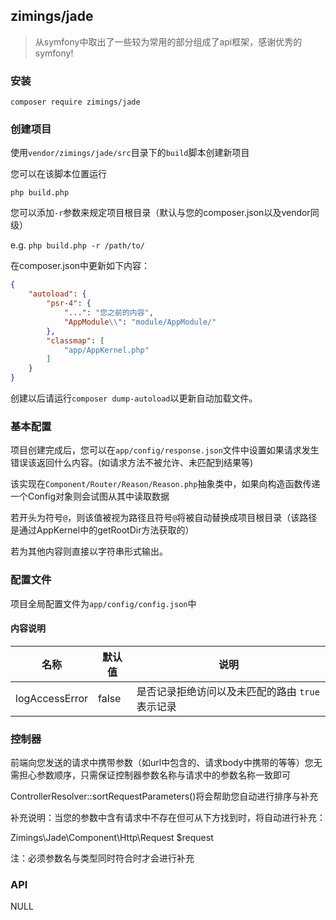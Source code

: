 ## zimings/jade
> 从symfony中取出了一些较为常用的部分组成了api框架，感谢优秀的symfony!

### 安装
`composer require zimings/jade`

### 创建项目
使用`vendor/zimings/jade/src`目录下的`build`脚本创建新项目

您可以在该脚本位置运行

`php build.php`

您可以添加`-r`参数来规定项目根目录（默认与您的composer.json以及vendor同级）

e.g. `php build.php -r /path/to/`

在composer.json中更新如下内容：
```json
{
    "autoload": {
        "psr-4": {
            "...": "您之前的内容",
            "AppModule\\": "module/AppModule/"
        },
        "classmap": [
            "app/AppKernel.php"
        ]
    }
}
```
创建以后请运行`composer dump-autoload`以更新自动加载文件。


### 基本配置

项目创建完成后，您可以在`app/config/response.json`文件中设置如果请求发生错误该返回什么内容。(如请求方法不被允许、未匹配到结果等)

该实现在`Component/Router/Reason/Reason.php`抽象类中，如果向构造函数传递一个Config对象则会试图从其中读取数据

若开头为符号`@`，则该值被视为路径且符号`@`将被自动替换成项目根目录（该路径是通过AppKernel中的getRootDir方法获取的）

若为其他内容则直接以字符串形式输出。

### 配置文件

项目全局配置文件为`app/config/config.json`中

#### 内容说明

| 名称 | 默认值 | 说明 |
| --- | --- | --- |
| logAccessError | false | 是否记录拒绝访问以及未匹配的路由 `true`表示记录 |

### 控制器

前端向您发送的请求中携带参数（如url中包含的、请求body中携带的等等）您无需担心参数顺序，只需保证控制器参数名称与请求中的参数名称一致即可

ControllerResolver::sortRequestParameters()将会帮助您自动进行排序与补充

补充说明：当您的参数中含有请求中不存在但可从下方找到时，将自动进行补充：

Zimings\Jade\Component\Http\Request $request

注：必须参数名与类型同时符合时才会进行补充

### API
NULL